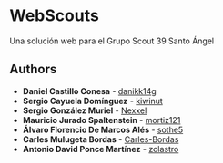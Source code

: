 # WebScouts
Una solución web para el Grupo Scout 39 Santo Ángel

## Authors
* **Daniel Castillo Conesa** - [danikk14g](https://github.com/danikk14g)
* **Sergio Cayuela Domínguez** - [kiwinut](https://github.com/kiwinut)
* **Sergio González Muriel** - [Nexxel](https://github.com/Nexxel)
* **Mauricio Jurado Spaltenstein** - [mortiz121](https://github.com/mortiz121)
* **Álvaro Florencio De Marcos Alés** - [sothe5](https://github.com/sothe5)
* **Carles Mulugeta Bordas** - [Carles-Bordas](https://github.com/Carles-Bordas)
* **Antonio David Ponce Martínez** - [zolastro](https://github.com/zolastro)
